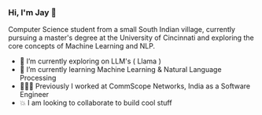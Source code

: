 ### Hi, I'm Jay 👋

Computer Science student from a small South Indian village, currently pursuing a master's degree at the University of Cincinnati and exploring the core concepts of Machine Learning and NLP.

- 🔭 I’m currently exploring on LLM's ( Llama )
- 🌱 I’m currently learning Machine Learning & Natural Language Processing
- 🧑🏻‍💻 Previously I worked at CommScope Networks, India as a Software Engineer
- 💥 I am looking to collaborate to build cool stuff
